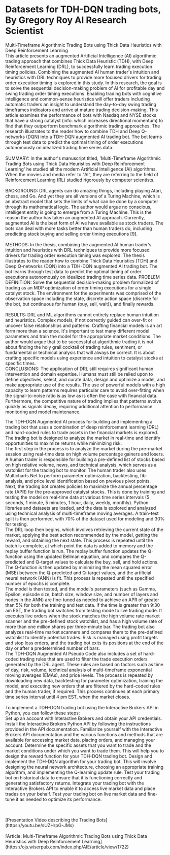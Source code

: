 # Datasets for TDH-DQN trading bots, By Gregory Roy AI Research Scientist
Multi-Timeframe Algorithmic Trading Bots using Thick Data Heuristics with Deep Reinforcement Learning<br>
This article presents an augmented Artificial Intelligence (AI) algorithmic trading approach that combines Thick Data Heuristic (TDH), with Deep Reinforcement Learning (DRL), to successfully learn trading execution timing policies. Combining the augmented AI human trader's intuition and heuristics with DRL techniques to provide more focused drivers for trading order execution timing is explored in this study. In this research, the goal is to solve the sequential decision-making problem of AI for profitable day and swing trading order timing executions. Enabling trading bots with cognitive intelligence and common-sense heuristics will offer traders including automatic traders an insight to understand the day-to-day swing trading timeframes indicators and arrive at mature trading decision-making. This article examines the performance of bots with Nasdaq and NYSE stocks that have a strong catalyst (info. which increases directional momentum) to find that they outperform benchmark algorithmic trading approaches. The research illustrates to the reader how to combine TDH and Deep Q-networks (DQN) into a TDH-DQN augmented AI trading bot. The bot learns through test data to predict the optimal timing of order executions autonomously on idealized trading time series data.<br>
<br>
SUMMARY: In the author's manuscript titled, 'Multi-Timeframe Algorithmic Trading Bots using Thick
Data Heuristics with Deep Reinforcement Learning' he studied all the modern Artificial Intelligence (AI)
algorithms. When the movies and media refer to "AI", they are referring to the field of Reinforcement
Learning (RL) studied rigorously by computer scientists.<br>
<br>
BACKGROUND: DRL agents can do amazing things, including playing Atari, chess, and Go. And yet they
are all versions of a Turing Machine, which is an abstract model that sets the limits of what can be done by a
computer through its mathematical logic. The author would argue no conscious, intelligent entity is going to
emerge from a Turing Machine. This is the reason the author has taken an augmented AI approach. Currently,
augmented AI is the best form of AI we have available as stock traders. The bots can deal with more tasks
better than human traders do, including predicting stock buying and selling order timing executions [9].
<br><br>
METHODS: In the thesis, combining the augmented AI human trader's intuition and heuristics with DRL
techniques to provide more focused drivers for trading order execution timing was explored. The thesis
illustrates to the reader how to combine Thick Data Heuristics (TDH) and Deep Q-networks (DQN) into a
TDH-DQN augmented AI trading bot. The bot learns through test data to predict the optimal timing of order
executions autonomously on idealized trading time series data.
PROBLEM DEFINITION: Solve the sequential decision-making problem formalized of trading as an MDP
optimization of order timing executions for a single catalyst stock. The environment for the experiments was
comprised of the observation space including the state, discrete action space (discrete for the bot, but
continuous for human (buy, sell, wait)), and finally rewards.
<br><br>
RESULTS: DRL and ML algorithms cannot entirely replace human intuition and heuristics. Complex models,
if not correctly guided can over-fit or uncover false relationships and patterns. Crafting financial models is an
art form more than a science. It's important to test many different model parameters and train the model for the
appropriate market conditions. The author would argue that to be successful at algorithmic trading it is not
about finding the holy grail cocktail of trading rules, sentiment, or fundamental or technical analysis that will
always be correct. It is about crafting specific models using experience and intuition to catalyst stocks at
specific times.
<br>
CONCLUSIONS: The application of DRL still requires significant human intervention and domain expertise.
Humans must still be relied upon to define objectives, select, and curate data, design and optimize a model,
and make appropriate use of the results. The use of powerful models with a high capacity to learn patterns
requires particular care to avoid over-fitting when the signal-to-noise ratio is as low as is often the case with
financial data. Furthermore, the competitive nature of trading implies that patterns evolve quickly as signals
decay, requiring additional attention to performance monitoring and model maintenance.
<br>


The TDH-DQN Augmented AI process for building and implementing a trading bot that uses a combination of deep reinforcement learning (DRL) and hard-coded rules to trade assets in the financial markets is explored. The trading bot is designed to analyze the market in real-time and identify opportunities to maximize returns while minimizing risk.
<br>
The first step in the process is to analyze the market during the pre-market session using real-time data on high volume percentage gainers and losers. A human trader is responsible for building a pre-defined list of stocks based on high relative volume, news, and technical analysis, which serves as a watchlist for the trading bot to monitor. The human trader also uses Multicharts.Net to perform parameter optimization, backtesting, fib-analysis, and price level identification based on previous pivot points.
<br>
Next, the trading bot creates policies to maximize the annual percentage rate (APR) for the pre-approved catalyst stocks. This is done by training and testing the model on real-time data at various time series intervals (5 seconds, 1 minute, 5 minutes, 1 hour, daily, weekly, monthly). Python libraries and datasets are loaded, and the data is explored and analyzed using technical analysis of multi-timeframe moving averages. A train-test split is then performed, with 70% of the dataset used for modeling and 30% for testing.
<br>
The DRL loop then begins, which involves retrieving the current state of the market, applying the best action recommended by the model, getting the reward, and obtaining the next state. This process is repeated until the batch is complete, at which point the data is added to memory and the replay buffer function is run. The replay buffer function updates the Q-function using the updated Bellman equation, and compares the Q-predicted and Q-target values to calculate the buy, sell, and hold actions. The Q-function is then updated by minimizing the mean squared error (MSE) between the Q-predicted and Q-target values, and the artificial neural network (ANN) is fit. This process is repeated until the specified number of epochs is complete.
<br>
The model is then tested, and the model's parameters (such as Gamma, Epsilon, episode size, batch size, window size, and number of layers and nodes in the ANN) are fine-tuned as needed to achieve an APR of greater than 5% for both the training and test data. If the time is greater than 9:30 am EST, the trading bot switches from testing mode to live trading mode. It executes live orders when the stock matches the high volume rate market scanner and the pre-defined stock watchlist, and has a high volume rate of more than one million shares per three-minute bar. The trading bot also analyzes real-time market scanners and compares them to the pre-defined watchlist to identify potential trades. Risk is managed using profit targets and stop loss orders, and the trading bot exits its positions at the end of the day or after a predetermined number of bars.
<br>
The TDH-DQN Augmented AI Pseudo Code also includes a set of hard-coded trading rules that are used to filter the trade execution orders generated by the DRL agent. These rules are based on factors such as time of day, risk, volume, technical analysis of multi-timeframe exponential moving averages (EMAs), and price levels. The process is repeated by downloading new data, backtesting for parameter optimization, training the model, and executing new orders that are filtered by the hard-coded rules and the human trader, if required. This process continues at each primary time series interval until 4 pm EST, when the market closes.
<br>
<br>
To implement a TDH-DQN trading bot using the Interactive Brokers API in Python, you can follow these steps:
<br>
Set up an account with Interactive Brokers and obtain your API credentials.
Install the Interactive Brokers Python API by following the instructions provided in the API documentation.
Familiarize yourself with the Interactive Brokers API documentation and the various functions and methods that are available for accessing market data, placing orders, and managing your account.
Determine the specific assets that you want to trade and the market conditions under which you want to trade them. This will help you to design the reward function for your TDH-DQN trading bot.
Design and implement the TDH-DQN algorithm for your trading bot. This will involve designing the neural network architecture, choosing an appropriate training algorithm, and implementing the Q-learning update rule.
Test your trading bot on historical data to ensure that it is functioning correctly and generating satisfactory returns.
Integrate your trading bot with the Interactive Brokers API to enable it to access live market data and place trades on your behalf.
Test your trading bot on live market data and fine-tune it as needed to optimize its performance.

<br>



<br>
[Presentation Video describing the Trading Bots](https://youtu.be/sUZHrpG-JMs)
<br><br>
[Article: Multi-Timeframe Algorithmic Trading Bots using Thick Data Heuristics with Deep Reinforcement Learning](https://ojs.wiserpub.com/index.php/AIE/article/view/1722)




